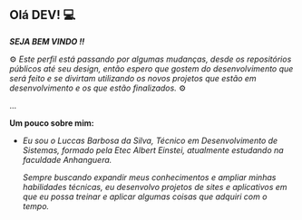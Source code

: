 ## Olá DEV! 💻

**_SEJA  BEM  VINDO !!_**

⚙️ _Este perfil está passando por algumas mudanças, desde os repositórios públicos até seu design, então espero que gostem do desenvolvimento que será feito e se divirtam utilizando os novos projetos que estão em desenvolvimento e os que estão finalizados._ ⚙️ 
  
<!--
**luccasBs/luccasBs** is a ✨ _special_ ✨ repository because its `README.md` (this file) appears on your GitHub profile.

Here are some ideas to get you started:

- 🔭 I’m currently working on ...
- 🌱 I’m currently learning ...
- 👯 I’m looking to collaborate on ...
- 🤔 I’m looking for help with ...
- 💬 Ask me about ...
- 📫 How to reach me: ...
- 😄 Pronouns: ...
- ⚡ Fun fact: ...
-->
...

**Um pouco sobre mim:**
- _Eu sou o Luccas Barbosa da Silva, Técnico em Desenvolvimento de Sistemas, formado pela Etec Albert Einstei, atualmente estudando na faculdade Anhanguera._

   _Sempre buscando expandir meus conhecimentos e ampliar minhas habilidades técnicas, eu desenvolvo projetos de sites e aplicativos em que eu possa treinar e aplicar algumas coisas que adquiri com o tempo._ 

